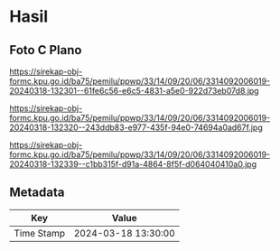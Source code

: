 # Hasil

## Foto C Plano

https://sirekap-obj-formc.kpu.go.id/ba75/pemilu/ppwp/33/14/09/20/06/3314092006019-20240318-132301--61fe6c56-e6c5-4831-a5e0-922d73eb07d8.jpg

https://sirekap-obj-formc.kpu.go.id/ba75/pemilu/ppwp/33/14/09/20/06/3314092006019-20240318-132320--243ddb83-e977-435f-94e0-74694a0ad67f.jpg

https://sirekap-obj-formc.kpu.go.id/ba75/pemilu/ppwp/33/14/09/20/06/3314092006019-20240318-132339--c1bb315f-d91a-4864-8f5f-d064040410a0.jpg


## Metadata

| Key        | Value               |
| ---------- | ------------------- |
| Time Stamp | 2024-03-18 13:30:00 |



